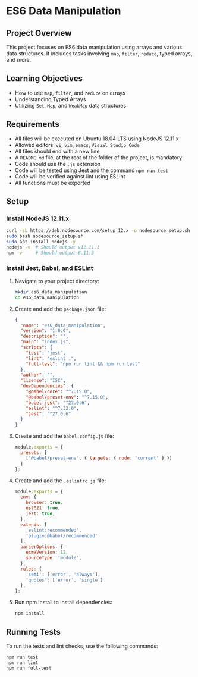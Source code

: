 # ES6 Data Manipulation

## Project Overview

This project focuses on ES6 data manipulation using arrays and various data structures. It includes tasks involving `map`, `filter`, `reduce`, typed arrays, and more.

## Learning Objectives

- How to use `map`, `filter`, and `reduce` on arrays
- Understanding Typed Arrays
- Utilizing `Set`, `Map`, and `WeakMap` data structures

## Requirements

- All files will be executed on Ubuntu 18.04 LTS using NodeJS 12.11.x
- Allowed editors: `vi`, `vim`, `emacs`, `Visual Studio Code`
- All files should end with a new line
- A `README.md` file, at the root of the folder of the project, is mandatory
- Code should use the `.js` extension
- Code will be tested using Jest and the command `npm run test`
- Code will be verified against lint using ESLint
- All functions must be exported

## Setup

### Install NodeJS 12.11.x

```sh
curl -sL https://deb.nodesource.com/setup_12.x -o nodesource_setup.sh
sudo bash nodesource_setup.sh
sudo apt install nodejs -y
nodejs -v  # Should output v12.11.1
npm -v     # Should output 6.11.3
```

### Install Jest, Babel, and ESLint

1. Navigate to your project directory:
    ```sh
    mkdir es6_data_manipulation
    cd es6_data_manipulation
    ```

2. Create and add the `package.json` file:
    ```json
    {
      "name": "es6_data_manipulation",
      "version": "1.0.0",
      "description": "",
      "main": "index.js",
      "scripts": {
        "test": "jest",
        "lint": "eslint .",
        "full-test": "npm run lint && npm run test"
      },
      "author": "",
      "license": "ISC",
      "devDependencies": {
        "@babel/core": "^7.15.0",
        "@babel/preset-env": "^7.15.0",
        "babel-jest": "^27.0.6",
        "eslint": "^7.32.0",
        "jest": "^27.0.6"
      }
    }
    ```

3. Create and add the `babel.config.js` file:
    ```js
    module.exports = {
      presets: [
        ['@babel/preset-env', { targets: { node: 'current' } }]
      ]
    };
    ```

4. Create and add the `.eslintrc.js` file:
    ```js
    module.exports = {
      env: {
        browser: true,
        es2021: true,
        jest: true,
      },
      extends: [
        'eslint:recommended',
        'plugin:@babel/recommended'
      ],
      parserOptions: {
        ecmaVersion: 12,
        sourceType: 'module',
      },
      rules: {
        'semi': ['error', 'always'],
        'quotes': ['error', 'single']
      },
    };
    ```

5. Run npm install to install dependencies:
    ```sh
    npm install
    ```

## Running Tests

To run the tests and lint checks, use the following commands:

```sh
npm run test
npm run lint
npm run full-test
```
